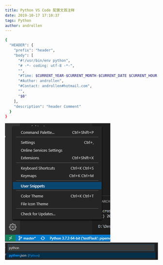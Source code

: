 ```yaml
---
title: Python VS Code 配置文首注释
date: 2019-10-17 17:10:37  
tags: Python
author: androllen  
---
```



``` bash
{
  "HEADER": {
    "prefix": "header",
    "body": [
      "#!/usr/bin/env python",
      "# -*- coding: utf-8 -*-",
      "",
      "#Time: $CURRENT_YEAR-$CURRENT_MONTH-$CURRENT_DATE $CURRENT_HOUR:$CURRENT_MINUTE:$CURRENT_SECOND",
      "#Author: androllen",
      "#Contact: androllen#hotmail.com",
      "",
      "$0"
    ],
    "description": "header Comment"
  }
}
```

![](Assets/20191017171047.png)
![](Assets/20191017171116.png)